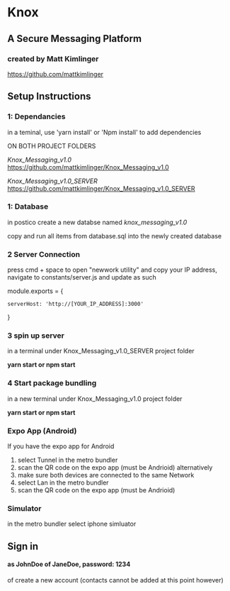 # Knox
## A Secure Messaging Platform
### created by Matt Kimlinger
https://github.com/mattkimlinger
## Setup Instructions
 ### 1: Dependancies
in a teminal, use  'yarn install' or 'Npm install' to add dependencies

ON BOTH PROJECT FOLDERS

*Knox_Messaging_v1.0*
https://github.com/mattkimlinger/Knox_Messaging_v1.0

*Knox_Messaging_v1.0_SERVER*
https://github.com/mattkimlinger/Knox_Messaging_v1.0_SERVER

 ### 1: Database
in postico create a new databse named
*knox_messaging_v1.0*

copy and run all items from database.sql into the newly created database

### 2 Server Connection
press cmd + space to open "newwork utility" and copy your IP address, navigate to constants/server.js and update as such

module.exports = { 

    serverHost: 'http://[YOUR_IP_ADDRESS]:3000'

}
### 3 spin up server
in a terminal under Knox_Messaging_v1.0_SERVER project folder

**yarn start  or npm start**

### 4 Start package bundling
in a new terminal under Knox_Messaging_v1.0 project folder

**yarn start  or npm start**


### Expo App (Android)
If you have the expo app for Android
1. select Tunnel in the metro bundler 
2. scan the QR code on the expo app (must be Andrioid)
alternatively 
1. make sure both devices are connected to the same Network
2. select Lan in the metro bundler 
2. scan the QR code on the expo app (must be Andrioid)
### Simulator
in the metro bundler select iphone simluator


## Sign in 
#### as JohnDoe of JaneDoe, password: 1234
of create a new account (contacts cannot be added at this point however)
